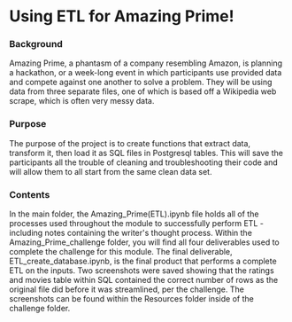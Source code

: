 # Using ETL for Amazing Prime!
### Background
Amazing Prime, a phantasm of a company resembling Amazon, is planning a hackathon, or a week-long event in which participants use provided data and compete against one another to solve a problem. They will be using data from three separate files, one of which is based off a Wikipedia web scrape, which is often very messy data.
### Purpose
The purpose of the project is to create functions that extract data, transform it, then load it as SQL files in Postgresql tables. This will save the participants all the trouble of cleaning and troubleshooting their code and will allow them to all start from the same clean data set.
### Contents
In the main folder, the Amazing_Prime(ETL).ipynb file holds all of the processes used throughout the module to successfully perform ETL - including notes containing the writer's thought process. Within the Amazing_Prime_challenge folder, you will find all four deliverables used to complete the challenge for this module. The final deliverable, ETL_create_database.ipynb, is the final product that performs a complete ETL on the inputs. Two screenshots were saved showing that the ratings and movies table within SQL contained the correct number of rows as the original file did before it was streamlined, per the challenge. The screenshots can be found within the Resources folder inside of the challenge folder.
